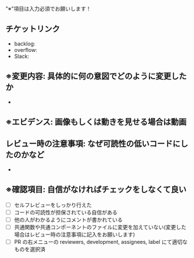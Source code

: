 "※"項目は入力必須でお願いします！

## チケットリンク

- backlog:
- overflow:
- Slack:

## ※変更内容: 具体的に何の意図でどのように変更したか

-

## ※エビデンス: 画像もしくは動きを見せる場合は動画

## レビュー時の注意事項: なぜ可読性の低いコードにしたのかなど

-

## ※確認項目: 自信がなければチェックをしなくて良い

- [ ] セルフレビューをしっかり行えた
- [ ] コードの可読性が担保されている自信がある
- [ ] 他の人がわかるようにコメントが書かれている
- [ ] 共通関数や共通コンポーネントのファイルに変更を加えていない(変更した場合はレビュー時の注意事項に記入をお願いします)
- [ ] PR の右メニューの reviewers, development, assignees, label にて適切なものを選択済
